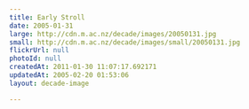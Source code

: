 ```yaml
---
title: Early Stroll
date: 2005-01-31
large: http://cdn.m.ac.nz/decade/images/20050131.jpg
small: http://cdn.m.ac.nz/decade/images/small/20050131.jpg
flickrUrl: null
photoId: null
createdAt: 2011-01-30 11:07:17.692171
updatedAt: 2005-02-20 01:53:06
layout: decade-image

---
```


